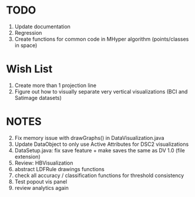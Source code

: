 # TODO
1. Update documentation
2. Regression
3. Create functions for common code in MHyper algorithm (points/classes in space)

# Wish List
1. Create more than 1 projection line
2. Figure out how to visually separate very vertical visualizations (BCI and Satimage datasets)

# NOTES
2. Fix memory issue with drawGraphs() in DataVisualization.java
4. Update DataObject to only use Active Attributes for DSC2 visualizations
5. DataSetup.java: fix save feature + make saves the same as DV 1.0 (file extension)
7. Review: HBVisualization
11. abstract LDFRule drawings functions
14. check all accuracy / classification functions for threshold consistency
17. Test popout vis panel
18. review analytics again